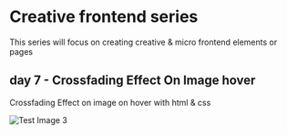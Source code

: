 # Creative frontend series

This series will focus on creating creative & micro frontend elements or pages

## day 7 - Crossfading Effect On Image hover

Crossfading Effect on image on hover with html & css

![Test Image 3](/preview.gif)
